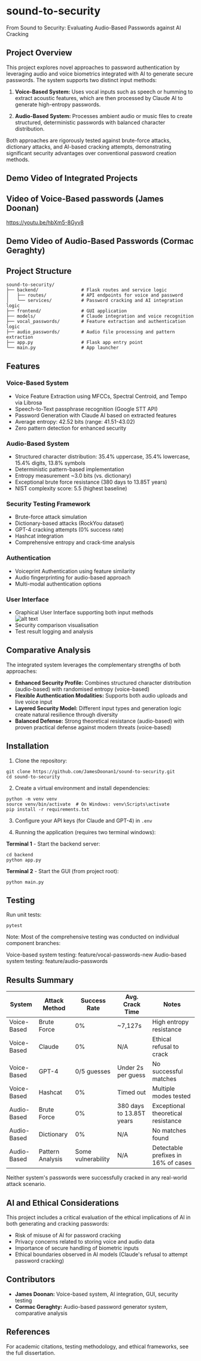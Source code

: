 # sound-to-security
 From Sound to Security: Evaluating Audio-Based Passwords against AI Cracking

## Project Overview
This project explores novel approaches to password authentication by leveraging audio and voice biometrics integrated with AI to generate secure passwords. The system supports two distinct input methods:

1. **Voice-Based System:** Uses vocal inputs such as speech or humming to extract acoustic features, which are then processed by Claude AI to generate high-entropy passwords.

2. **Audio-Based System:** Processes ambient audio or music files to create structured, deterministic passwords with balanced character distribution.

Both approaches are rigorously tested against brute-force attacks, dictionary attacks, and AI-based cracking attempts, demonstrating significant security advantages over conventional password creation methods.

## Demo Video of Integrated Projects

## Video of Voice-Based passwords (James Doonan)
https://youtu.be/hbXm5-8Gyv8

## Demo Video of Audio-Based Passwords (Cormac Geraghty)


## Project Structure
```
sound-to-security/
├── backend/                # Flask routes and service logic
│   ├── routes/             # API endpoints for voice and password
│   └── services/           # Password cracking and AI integration logic
├── frontend/               # GUI application
├── models/                 # Claude integration and voice recognition
├── vocal_passwords/        # Feature extraction and authentication logic
├── audio_passwords/        # Audio file processing and pattern extraction
├── app.py                  # Flask app entry point
└── main.py                 # App launcher
```

## Features

### Voice-Based System
- Voice Feature Extraction using MFCCs, Spectral Centroid, and Tempo via Librosa
- Speech-to-Text passphrase recognition (Google STT API)
- Password Generation with Claude AI based on extracted features
- Average entropy: 42.52 bits (range: 41.51-43.02)
- Zero pattern detection for enhanced security

### Audio-Based System
- Structured character distribution: 35.4% uppercase, 35.4% lowercase, 15.4% digits, 13.8% symbols
- Deterministic pattern-based implementation
- Entropy measurement ~3.0 bits (vs. dictionary)
- Exceptional brute force resistance (380 days to 13.85T years)
- NIST complexity score: 5.5 (highest baseline)

### Security Testing Framework
- Brute-force attack simulation
- Dictionary-based attacks (RockYou dataset)
- GPT-4 cracking attempts (0% success rate)
- Hashcat integration
- Comprehensive entropy and crack-time analysis

### Authentication
- Voiceprint Authentication using feature similarity
- Audio fingerprinting for audio-based approach
- Multi-modal authentication options

### User Interface
- Graphical User Interface supporting both input methods  
![alt text](<Project Integration.png>)
- Security comparison visualisation
- Test result logging and analysis

## Comparative Analysis
The integrated system leverages the complementary strengths of both approaches:

- **Enhanced Security Profile:** Combines structured character distribution (audio-based) with randomised entropy (voice-based)
- **Flexible Authentication Modalities:** Supports both audio uploads and live voice input
- **Layered Security Model:** Different input types and generation logic create natural resilience through diversity
- **Balanced Defense:** Strong theoretical resistance (audio-based) with proven practical defense against modern threats (voice-based)

## Installation

1. Clone the repository:
```
git clone https://github.com/JamesDoonan1/sound-to-security.git
cd sound-to-security
```

2. Create a virtual environment and install dependencies:
```
python -m venv venv
source venv/bin/activate  # On Windows: venv\Scripts\activate
pip install -r requirements.txt
```

3. Configure your API keys (for Claude and GPT-4) in `.env`

4. Running the application (requires two terminal windows):

**Terminal 1** - Start the backend server:
```
cd backend
python app.py
```

**Terminal 2** - Start the GUI (from project root):
```
python main.py
```

## Testing
Run unit tests:
```
pytest
```

Note: Most of the comprehensive testing was conducted on individual component branches:

Voice-based system testing: feature/vocal-passwords-new
Audio-based system testing: feature/audio-passwords

## Results Summary

| System | Attack Method | Success Rate | Avg. Crack Time | Notes |
|--------|---------------|--------------|-----------------|-------|
| Voice-Based | Brute Force | 0% | ~7,127s | High entropy resistance |
| Voice-Based | Claude | 0% | N/A | Ethical refusal to crack |
| Voice-Based | GPT-4 | 0/5 guesses | Under 2s per guess | No successful matches |
| Voice-Based | Hashcat | 0% | Timed out | Multiple modes tested |
| Audio-Based | Brute Force | 0% | 380 days to 13.85T years | Exceptional theoretical resistance |
| Audio-Based | Dictionary | 0% | N/A | No matches found |
| Audio-Based | Pattern Analysis | Some vulnerability | N/A | Detectable prefixes in 16% of cases |

Neither system's passwords were successfully cracked in any real-world attack scenario.

## AI and Ethical Considerations
This project includes a critical evaluation of the ethical implications of AI in both generating and cracking passwords:
- Risk of misuse of AI for password cracking
- Privacy concerns related to storing voice and audio data
- Importance of secure handling of biometric inputs
- Ethical boundaries observed in AI models (Claude's refusal to attempt password cracking)

## Contributors
- **James Doonan:** Voice-based system, AI integration, GUI, security testing
- **Cormac Geraghty:** Audio-based password generator system, comparative analysis

## References
For academic citations, testing methodology, and ethical frameworks, see the full dissertation.